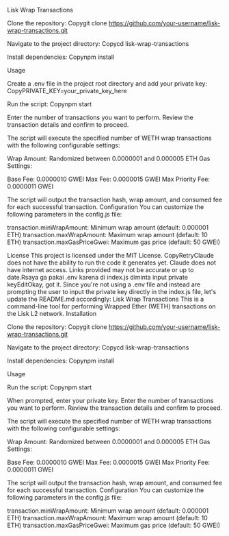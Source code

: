 Lisk Wrap Transactions

Clone the repository:
Copygit clone https://github.com/your-username/lisk-wrap-transactions.git

Navigate to the project directory:
Copycd lisk-wrap-transactions

Install dependencies:
Copynpm install


Usage

Create a .env file in the project root directory and add your private key:
CopyPRIVATE_KEY=your_private_key_here

Run the script:
Copynpm start

Enter the number of transactions you want to perform.
Review the transaction details and confirm to proceed.

The script will execute the specified number of WETH wrap transactions with the following configurable settings:

Wrap Amount: Randomized between 0.0000001 and 0.000005 ETH
Gas Settings:

Base Fee: 0.0000010 GWEI
Max Fee: 0.0000015 GWEI
Max Priority Fee: 0.0000011 GWEI



The script will output the transaction hash, wrap amount, and consumed fee for each successful transaction.
Configuration
You can customize the following parameters in the config.js file:

transaction.minWrapAmount: Minimum wrap amount (default: 0.000001 ETH)
transaction.maxWrapAmount: Maximum wrap amount (default: 10 ETH)
transaction.maxGasPriceGwei: Maximum gas price (default: 50 GWEI)

License
This project is licensed under the MIT License. CopyRetryClaude does not have the ability to run the code it generates yet. Claude does not have internet access. Links provided may not be accurate or up to date.Rsaya ga pakai .env karena di index.js diminta input private keyEditOkay, got it. Since you're not using a .env file and instead are prompting the user to input the private key directly in the index.js file, let's update the README.md accordingly:
Lisk Wrap Transactions
This is a command-line tool for performing Wrapped Ether (WETH) transactions on the Lisk L2 network.
Installation

Clone the repository:
Copygit clone https://github.com/your-username/lisk-wrap-transactions.git

Navigate to the project directory:
Copycd lisk-wrap-transactions

Install dependencies:
Copynpm install


Usage

Run the script:
Copynpm start

When prompted, enter your private key.
Enter the number of transactions you want to perform.
Review the transaction details and confirm to proceed.

The script will execute the specified number of WETH wrap transactions with the following configurable settings:

Wrap Amount: Randomized between 0.0000001 and 0.000005 ETH
Gas Settings:

Base Fee: 0.0000010 GWEI
Max Fee: 0.0000015 GWEI
Max Priority Fee: 0.0000011 GWEI



The script will output the transaction hash, wrap amount, and consumed fee for each successful transaction.
Configuration
You can customize the following parameters in the config.js file:

transaction.minWrapAmount: Minimum wrap amount (default: 0.000001 ETH)
transaction.maxWrapAmount: Maximum wrap amount (default: 10 ETH)
transaction.maxGasPriceGwei: Maximum gas price (default: 50 GWEI)
